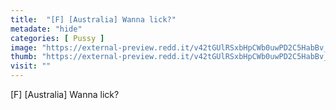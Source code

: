 ```yaml
---
title:  "[F] [Australia] Wanna lick?"
metadate: "hide"
categories: [ Pussy ]
image: "https://external-preview.redd.it/v42tGUlRSxbHpCWb0uwPD2C5HabBv_DF517dnS7Xv5E.jpg?auto=webp&s=9454a5e81ff8f557a830baf990be4a8f75b2b376"
thumb: "https://external-preview.redd.it/v42tGUlRSxbHpCWb0uwPD2C5HabBv_DF517dnS7Xv5E.jpg?width=1080&crop=smart&auto=webp&s=9beae58acf21e6a4f7b457cfa9b9a0109a3e549b"
visit: ""
---
```

[F] [Australia] Wanna lick?
